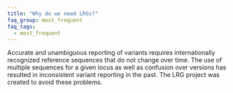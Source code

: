 ```yaml
---
title: "Why do we need LRGs?"
faq_group: most_frequent
faq_tags:
  - most_frequent
---
```


Accurate and unambiguous reporting of variants requires internationally recognized reference sequences that do not change over time. The use of multiple sequences for a given locus as well as confusion over versions has resulted in inconsistent variant reporting in the past. The LRG project was created to avoid these problems.

